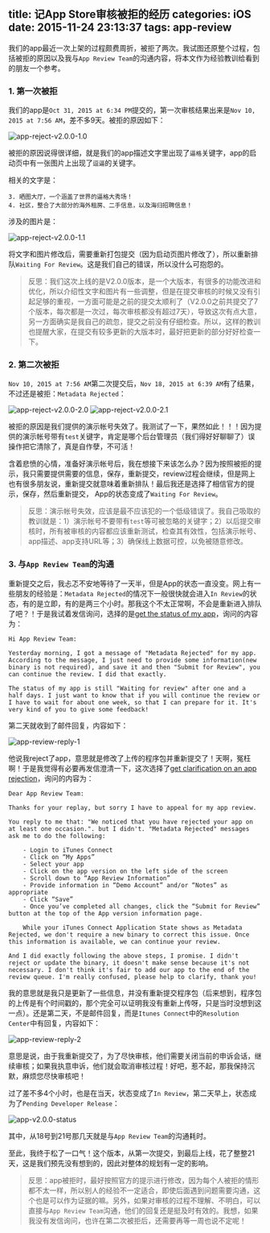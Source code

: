 title: 记App Store审核被拒的经历
categories: iOS
date: 2015-11-24 23:13:37
tags: app-review
---

我们的app最近一次上架的过程颇费周折，被拒了两次。我试图还原整个过程，包括被拒的原因以及我与`App Review Team`的沟通内容，将本文作为经验教训给看到的朋友一个参考。

<!--more-->

### 1. 第一次被拒

我们的app是`Oct 31, 2015 at 6:34 PM`提交的，第一次审核结果出来是`Nov 10, 2015 at 7:56 AM`，差不多9天。被拒的原因如下：

![app-reject-v2.0.0-1.0](/images/post/app-reject-v2.0.0-1.0.jpg)

被拒的原因说得很详细，就是我们的app描述文字里出现了`逼格`关键字，app的启动页中有一张图片上出现了`逗逼`的关键字。

相关的文字是：

	3. 晒图大厅，一个涵盖了世界的逼格大秀场！
	4. 社区，整合了大部分的海外租房、二手信息，以及海归招聘信息！

涉及的图片是：

![app-reject-v2.0.0-1.1](/images/post/app-reject-v2.0.0-1.1.png)

将文字和图片修改后，需要重新打包提交（因为启动页图片修改了），所以重新排队`Waiting For Review`。这是我们自己的错误，所以没什么可抱怨的。

> 反思：我们这次上线的是V2.0.0版本，是一个大版本，有很多的功能改进和优化，所以介绍性文字和图片有一些调整，但是在提交审核的时候又没有引起足够的重视，一方面可能是之前的提交太顺利了（V2.0.0之前共提交了7个版本，每次都是一次过，每次审核都没有超过7天），导致这次有点大意，另一方面确实是我自己的疏忽，提交之前没有仔细检查。所以，这样的教训也提醒大家，在提交有较多更新的大版本时，最好把更新的部分好好检查一下。

### 2. 第二次被拒

`Nov 10, 2015 at 7:56 AM`第二次提交后，`Nov 18, 2015 at 6:39 AM`有了结果，不过还是被拒：`Metadata Rejected`：

![app-reject-v2.0.0-2.0](/images/post/app-reject-v2.0.0-2.0.jpg)
![app-reject-v2.0.0-2.1](/images/post/app-reject-v2.0.0-2.1.jpg)

被拒的原因是我们提供的演示帐号失效了。我测试了一下，果然如此！！！因为提供的演示帐号带有`test`关键字，肯定是哪个后台管理员（我们得好好聊聊了）误操作把它清除了，真是自作孽，不可活！

含着悲愤的心情，准备好演示帐号后，我在想接下来该怎么办？因为按照被拒的提示，我只需要提供需要的信息，保存，重新提交，review过程会继续，但是网上也有很多朋友说，重新提交就意味着重新排队！最后我还是选择了相信官方的提示，保存，然后重新提交， App的状态变成了`Waiting For Review`。

> 反思：演示帐号失效，应该是最不应该犯的一个低级错误了。我自己吸取的教训就是：1）演示帐号不要带有`test`等可被忽略的关键字；2）以后提交审核时，所有被审核的内容都应该重新测试，检查其有效性，包括演示帐号、app描述、app支持URL等；3）确保线上数据可控，以免被随意修改。

### 3. 与`App Review Team`的沟通

重新提交之后，我忐忑不安地等待了一天半，但是App的状态一直没变。网上有一些朋友的经验是：`Metadata Rejected`的情况下一般很快就会进入`In Review`的状态，有的是立即，有的是两三个小时。那我这个不太正常啊，不会是重新进入排队了吧？！于是我试着发信询问，选择的是[get the status of my app](https://developer.apple.com/contact/app-store/)，询问的内容为：

	Hi App Review Team:

	Yesterday morning, I got a message of "Metadata Rejected" for my app. According to the message, I just need to provide some information(new binary is not required), and save it and then "Submit for Review", you can continue the review. I did that exactly.

	The status of my app is still "Waiting for review" after one and a half days. I just want to know that if you will continue the review or I have to wait for about one week, so that I can prepare for it. It's very kind of you to give some feedback!

第二天就收到了邮件回复，内容如下：

![app-review-reply-1](/images/post/app-review-reply-1.jpg)

他说我reject了app，意思就是修改了上传的程序包并重新提交了！天啊，冤枉啊！于是我觉得有必要再发信澄清一下，这次选择了[get clarification  on an app rejection](https://developer.apple.com/contact/app-store/)，询问的内容为：

	Dear App Review Team:

	Thanks for your replay, but sorry I have to appeal for my app review.

	You reply to me that: "We noticed that you have rejected your app on at least one occasion.". but I didn't. "Metadata Rejected" messages ask me to do the following:

		- Login to iTunes Connect
		- Click on “My Apps”
		- Select your app
		- Click on the app version on the left side of the screen
		- Scroll down to “App Review Information”
		- Provide information in “Demo Account” and/or “Notes” as appropriate
		- Click “Save”
		- Once you’ve completed all changes, click the “Submit for Review” button at the top of the App version information page.

		While your iTunes Connect Application State shows as Metadata Rejected, we don't require a new binary to correct this issue. Once this information is available, we can continue your review.

	And I did exactly following the above steps, I promise. I didn't reject or update the binary, it doesn't make sense because it's not necessary. I don't think it's fair to add our app to the end of the review queue. I'm really confused, please help to clarify, thank you!

我的意思就是我只是更新了一些信息，并没有重新提交程序包（后来想到，程序包的上传是有个时间戳的，那个完全可以证明我没有重新上传呀，只是当时没想到这一点）。还是第二天，不是邮件回复，而是`Itunes Connect`中的`Resolution Center`中有回复，内容如下：

![app-review-reply-2](/images/post/app-review-reply-2.jpg)

意思是说，由于我重新提交了，为了尽快审核，他们需要关闭当前的申诉会话，继续审核；如果我执意申诉，他们就会取消审核过程！好吧，惹不起，那我保持沉默，麻烦您尽快审核吧！

过了差不多4个小时，也是在当天，状态变成了`In Review`，第二天早上，状态成为了`Pending Developer Release`：

![app-v2.0.0-status](/images/post/app-v2.0.0-status.jpg)

其中，从18号到21号那几天就是与`App Review Team`的沟通耗时。

至此，我终于松了一口气！这个版本，从第一次提交，到最后上线，花了整整21天，这是我们预先没有想到的，因此对整体的规划有一定的影响。

> 反思：app被拒时，最好按照官方的提示进行修改，因为每个人被拒的情形都不太一样，所以别人的经验不一定适合，即使后面遇到问题需要沟通，这个也是可以作为证据的嘛。另外，如果对审核的过程不理解、不明白，可以直接与`App Review Team`沟通，他们的回复还是挺及时有效的。我想，如果我没有发信询问，也许在第二次被拒后，还需要再等一周也说不定呢！

